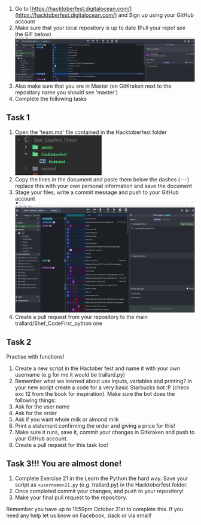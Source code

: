 1. Go to [https://hacktoberfest.digitalocean.com/](https://hacktoberfest.digitalocean.com/)
 and Sign up using your GitHub account
2. Make sure that your local repository is up to date (Pull your repo! see the GIF below)
![pull](./assets/pull.gif)
3. Also make sure that you are in Master (on GitKraken next to the repository name you should
see 'master')
4. Complete the following tasks

## Task 1
1. Open the 'team.md' file contained in the Hacktoberfest folder
![hack](./assets/hack.PNG)
2. Copy the lines in the document and paste them below the dashes (---) replace this with your own personal information and save the document
3. Stage your files, write a commit message and push to your GitHub account
![commit](./assets/com.gif)
4. Create a pull request from your repository to the main trallard/Shef_CodeFirst_python one


## Task 2
Practise with functions!
1. Create a new script in the Hactober fest and name it with your own username (e.g for me it would be trallard.py)
2. Remember what we learned about use inputs, variables and printing? In your new script create a code for a very basic Starbucks bot :P (check exc 12 from the book for inspiration). Make sure the bot does the following things:
  1. Ask for the user name
  2. Ask for the order
  3. Ask if you want whole milk or almond milk
  4. Print a statement confirming the order and giving a price for this!
3. Make sure it runs, save it, commit your changes in Gitkraken and push to your GitHub account.
4. Create a pull request for this task too!


## Task 3!!! You are almost done!
1. Complete Exercise 21 in the Learn the Python the hard way. Save your script as `<username>21.py` (e.g. trallard.py) in the Hacktoberfest folder.
2. Once completed commit your changes, and push to your repository!
3. Make your final pull request to the repository.

Remember you have up to 11:59pm October 31st to complete this. If you need any help let us know on Facebook, slack or via email!
